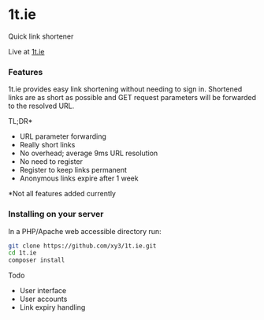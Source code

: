 # 1t.ie
Quick link shortener

Live at [1t.ie](https://1t.ie)

### Features

1t.ie provides easy link shortening without needing to sign in. 
Shortened links are as short as possible and GET request parameters will be forwarded
to the resolved URL.

TL;DR*

- URL parameter forwarding
- Really short links
- No overhead; average 9ms URL resolution  
- No need to register
- Register to keep links permanent
- Anonymous links expire after 1 week

\*Not all features added currently  


### Installing on your server

In a PHP/Apache web accessible directory run:
```bash
git clone https://github.com/xy3/1t.ie.git
cd 1t.ie
composer install
```

Todo
- User interface
- User accounts
- Link expiry handling
